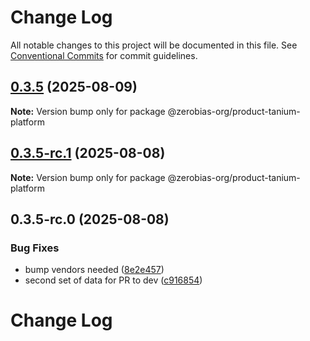 # Change Log

All notable changes to this project will be documented in this file.
See [Conventional Commits](https://conventionalcommits.org) for commit guidelines.

## [0.3.5](https://github.com/zerobias-org/product/compare/@zerobias-org/product-tanium-platform@0.3.5-rc.1...@zerobias-org/product-tanium-platform@0.3.5) (2025-08-09)

**Note:** Version bump only for package @zerobias-org/product-tanium-platform





## [0.3.5-rc.1](https://github.com/zerobias-org/product/compare/@zerobias-org/product-tanium-platform@0.3.5-rc.0...@zerobias-org/product-tanium-platform@0.3.5-rc.1) (2025-08-08)

**Note:** Version bump only for package @zerobias-org/product-tanium-platform





## 0.3.5-rc.0 (2025-08-08)


### Bug Fixes

* bump vendors needed ([8e2e457](https://github.com/zerobias-org/product/commit/8e2e457e0b5d7141a05e8f2c178bc2854f2b7178))
* second set of data for PR to dev ([c916854](https://github.com/zerobias-org/product/commit/c916854bcf229b1c2042ffdea18472d66a061aaf))





# Change Log
